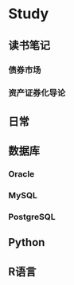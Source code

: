 # Study
## 读书笔记
### 债券市场
### 资产证券化导论
## 日常
## 数据库
### Oracle
### MySQL
### PostgreSQL
## Python
## R语言
